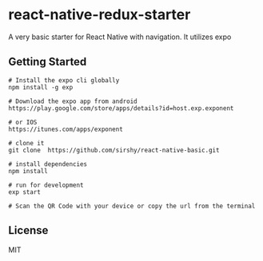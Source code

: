 # react-native-redux-starter
A very basic starter for React Native with navigation.
It utilizes expo

Getting Started
-

```
# Install the expo cli globally
npm install -g exp

# Download the expo app from android
https://play.google.com/store/apps/details?id=host.exp.exponent

# or IOS
https://itunes.com/apps/exponent

# clone it
git clone  https://github.com/sirshy/react-native-basic.git

# install dependencies
npm install

# run for development
exp start

# Scan the QR Code with your device or copy the url from the terminal
```

License
-------

MIT

